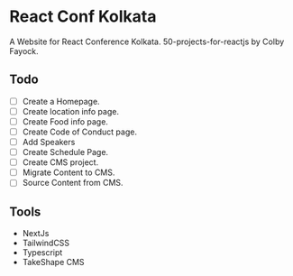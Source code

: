 # React Conf Kolkata

A Website for React Conference Kolkata. 50-projects-for-reactjs by Colby Fayock.

## Todo

- [ ] Create a Homepage.
- [ ] Create location info page.
- [ ] Create Food info page.
- [ ] Create Code of Conduct page.
- [ ] Add Speakers
- [ ] Create Schedule Page.
- [ ] Create CMS project.
- [ ] Migrate Content to CMS.
- [ ] Source Content from CMS.

## Tools

- NextJs
- TailwindCSS
- Typescript
- TakeShape CMS
